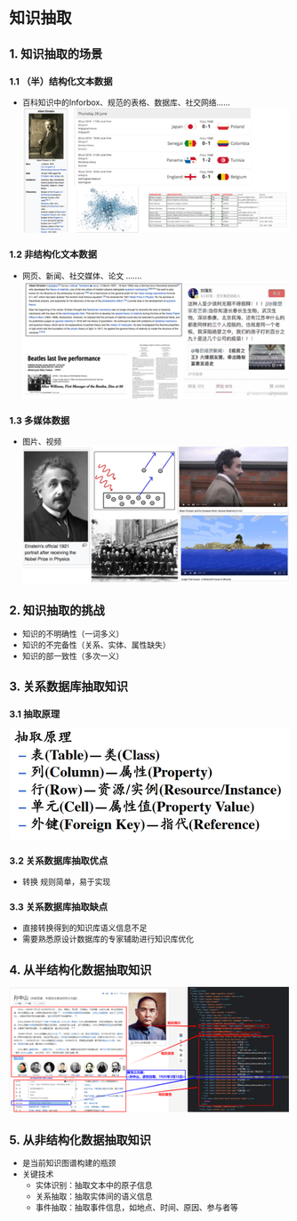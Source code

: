# 知识抽取

## 1. 知识抽取的场景

### 1.1 （半）结构化文本数据

- 百科知识中的Inforbox、规范的表格、数据库、社交网络......
	![](image/image.png "")

### 1.2 非结构化文本数据

- 网页、新闻、社交媒体、论文 .......
	![](image/image_1.png "")

### 1.3 多媒体数据

- 图片、视频
	![](image/image_2.png "")

## 2. 知识抽取的挑战

- 知识的不明确性（一词多义）
- 知识的不完备性（关系、实体、属性缺失）
- 知识的部一致性（多次一义）
## 3. 关系数据库抽取知识

### 3.1 抽取原理

![](image/image_3.png "")

### 3.2 关系数据库抽取优点

- 转换 规则简单，易于实现
### 3.3 关系数据库抽取缺点
- 直接转换得到的知识库语义信息不足
- 需要熟悉原设计数据库的专家辅助进行知识库优化

## 4. 从半结构化数据抽取知识
![](image/image_4.png "")
## 5. 从非结构化数据抽取知识
- 是当前知识图谱构建的瓶颈
- 关键技术
	- 实体识别：抽取文本中的原子信息
	- 关系抽取：抽取实体间的语义信息
	- 事件抽取：抽取事件信息，如地点、时间、原因、参与者等
